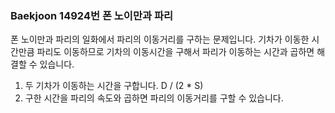 ### Baekjoon 14924번 폰 노이만과 파리

폰 노이만과 파리의 일화에서 파리의 이동거리를 구하는 문제입니다. 기차가 이동한 시간만큼 파리도 이동하므로 기차의 이동시간을 구해서 파리가 이동하는 시간과 곱하면 해결할 수 있습니다.

1. 두 기차가 이동하는 시간을 구합니다. D / (2 * S)
2. 구한 시간을 파리의 속도와 곱하면 파리의 이동거리를 구할 수 있습니다.